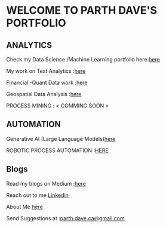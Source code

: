 # WELCOME TO PARTH DAVE'S PORTFOLIO 


## ANALYTICS
Check my Data Science /Machine Learning portfolio here:[here](ML.md)

My work on Text Analytics :[here](NLP.md)

Financial -Quant Data work :[here](finance.md)

Geospatial Data Analysis :[here](geospatial_analysis.md)

PROCESS MINING : < COMMING SOON >

## AUTOMATION

Generative AI (Large Language Models)[here](genai.md)

ROBOTIC PROCESS AUTOMATION :[HERE](RPA.md)


## Blogs 

Read my blogs on Medium :[here](medium.md)

Reach out to me [Linkedin](https://www.linkedin.com/in/parth-dave-a98612b7/)

About Me [here](aboutme.md)

Send Suggestions at :parth.dave.ca@gmail.com
